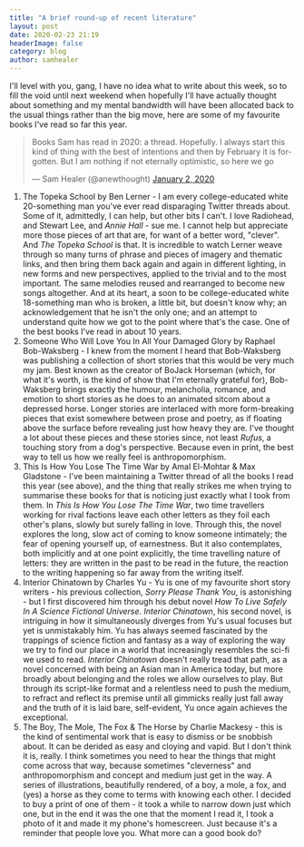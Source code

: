 ```yaml
---
title: "A brief round-up of recent literature"
layout: post
date: 2020-02-23 21:19
headerImage: false
category: blog
author: samhealer
---
```


I'll level with you, gang, I have no idea what to write about this week, so to fill the void until next weekend when hopefully I'll have actually thought about something and my mental bandwidth will have been allocated back to the usual things rather than the big move, here are some of my favourite books I've read so far this year.

<blockquote class="twitter-tweet"><p lang="en" dir="ltr">Books Sam has read in 2020: a thread. Hopefully. I always start this kind of thing with the best of intentions and then by February it is forgotten. But I am nothing if not eternally optimistic, so here we go</p>&mdash; Sam Healer (@anewthought) <a href="https://twitter.com/anewthought/status/1212817787447660546?ref_src=twsrc%5Etfw">January 2, 2020</a></blockquote> <script async src="https://platform.twitter.com/widgets.js" charset="utf-8"></script>

1. The Topeka School by Ben Lerner - I am every college-educated white 20-something man you've ever read disparaging Twitter threads about. Some of it, admittedly, I can help, but other bits I can't. I love Radiohead, and Stewart Lee, and *Annie Hall* - sue me. I cannot help but appreciate more those pieces of art that are, for want of a better word, "clever". And *The Topeka School* is that. It is incredible to watch Lerner weave through so many turns of phrase and pieces of imagery and thematic links, and then bring them back again and again in different lighting, in new forms and new perspectives, applied to the trivial and to the most important. The same melodies reused and rearranged to become new songs altogether. And at its heart, a soon to be college-educated white 18-something man who is broken, a little bit, but doesn't know why; an acknowledgement that he isn't the only one; and an attempt to understand quite how we got to the point where that's the case. One of the best books I've read in about 10 years.
2. Someone Who Will Love You In All Your Damaged Glory by Raphael Bob-Waksberg - I knew from the moment I heard that Bob-Waksberg was publishing a collection of short stories that this would be very much my jam. Best known as the creator of BoJack Horseman (which, for what it's worth, is the kind of show that I'm eternally grateful for), Bob-Waksberg brings exactly the humour, melancholia, romance, and emotion to short stories as he does to an animated sitcom about a depressed horse. Longer stories are interlaced with more form-breaking pieces that exist somewhere between prose and poetry, as if floating above the surface before revealing just how heavy they are. I've thought a lot about these pieces and these stories since, not least *Rufus*, a touching story from a dog's perspective. Because even in print, the best way to tell us how we really feel is anthropomorphism. 
3. This Is How You Lose The Time War by Amal El-Mohtar & Max Gladstone - I've been maintaining a Twitter thread of all the books I read this year (see above), and the thing that really strikes me when trying to summarise these books for that is noticing just exactly what I took from them. In *This Is How You Lose The Time War*, two time travellers working for rival factions leave each other letters as they foil each other's plans, slowly but surely falling in love. Through this, the novel explores the long, slow act of coming to know someone intimately; the fear of opening yourself up, of earnestness. But it also contemplates, both implicitly and at one point explicitly, the time travelling nature of letters: they are written in the past to be read in the future, the reaction to the writing happening so far away from the writing itself.
4. Interior Chinatown by Charles Yu - Yu is one of my favourite short story writers - his previous collection, *Sorry Please Thank You*, is astonishing - but I first discovered him through his debut novel *How To Live Safely In A Science Fictional Universe*. *Interior Chinatown*, his second novel, is intriguing in how it simultaneously diverges from Yu's usual focuses but yet is unmistakably him. Yu has always seemed fascinated by the trappings of science fiction and fantasy as a way of exploring the way we try to find our place in a world that increasingly resembles the sci-fi we used to read. *Interior Chinatown* doesn't really tread that path, as a novel concerned with being an Asian man in America today, but more broadly about belonging and the roles we allow ourselves to play. But through its script-like format and a relentless need to push the medium, to refract and reflect its premise until all gimmicks really just fall away and the truth of it is laid bare, self-evident, Yu once again achieves the exceptional.
5. The Boy, The Mole, The Fox & The Horse by Charlie Mackesy - this is the kind of sentimental work that is easy to dismiss or be snobbish about. It can be derided as easy and cloying and vapid. But I don't think it is, really. I think sometimes you need to hear the things that might come across that way, because sometimes "cleverness" and anthropomorphism and concept and medium just get in the way. A series of illustrations, beautifully rendered, of a boy, a mole, a fox, and (yes) a horse as they come to terms with knowing each other. I decided to buy a print of one of them - it took a while to narrow down just which one, but in the end it was the one that the moment I read it, I took a photo of it and made it my phone's homescreen. Just because it's a reminder that people love you. What more can a good book do?